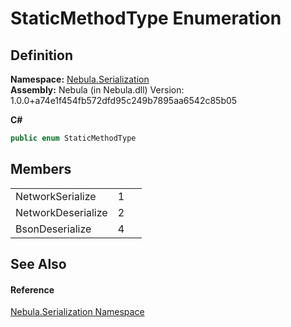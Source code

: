 # StaticMethodType Enumeration




## Definition
**Namespace:** <a href="N_Nebula_Serialization">Nebula.Serialization</a>  
**Assembly:** Nebula (in Nebula.dll) Version: 1.0.0+a74e1f454fb572dfd95c249b7895aa6542c85b05

**C#**
``` C#
public enum StaticMethodType
```



## Members
<table>
<tr>
<td>NetworkSerialize</td>
<td>1</td>
<td> </td></tr>
<tr>
<td>NetworkDeserialize</td>
<td>2</td>
<td> </td></tr>
<tr>
<td>BsonDeserialize</td>
<td>4</td>
<td> </td></tr>
</table>

## See Also


#### Reference
<a href="N_Nebula_Serialization">Nebula.Serialization Namespace</a>  
